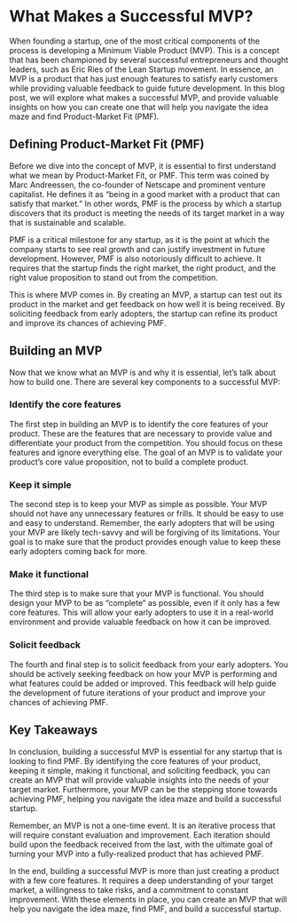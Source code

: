# What Makes a Successful MVP?

When founding a startup, one of the most critical components of the process is developing a Minimum Viable Product (MVP). This is a concept that has been championed by several successful entrepreneurs and thought leaders, such as Eric Ries of the Lean Startup movement. In essence, an MVP is a product that has just enough features to satisfy early customers while providing valuable feedback to guide future development. In this blog post, we will explore what makes a successful MVP, and provide valuable insights on how you can create one that will help you navigate the idea maze and find Product-Market Fit (PMF).

## Defining Product-Market Fit (PMF)

Before we dive into the concept of MVP, it is essential to first understand what we mean by Product-Market Fit, or PMF. This term was coined by Marc Andreessen, the co-founder of Netscape and prominent venture capitalist. He defines it as “being in a good market with a product that can satisfy that market.” In other words, PMF is the process by which a startup discovers that its product is meeting the needs of its target market in a way that is sustainable and scalable.

PMF is a critical milestone for any startup, as it is the point at which the company starts to see real growth and can justify investment in future development. However, PMF is also notoriously difficult to achieve. It requires that the startup finds the right market, the right product, and the right value proposition to stand out from the competition.

This is where MVP comes in. By creating an MVP, a startup can test out its product in the market and get feedback on how well it is being received. By soliciting feedback from early adopters, the startup can refine its product and improve its chances of achieving PMF.

## Building an MVP

Now that we know what an MVP is and why it is essential, let’s talk about how to build one. There are several key components to a successful MVP:

### Identify the core features

The first step in building an MVP is to identify the core features of your product. These are the features that are necessary to provide value and differentiate your product from the competition. You should focus on these features and ignore everything else. The goal of an MVP is to validate your product’s core value proposition, not to build a complete product.

### Keep it simple

The second step is to keep your MVP as simple as possible. Your MVP should not have any unnecessary features or frills. It should be easy to use and easy to understand. Remember, the early adopters that will be using your MVP are likely tech-savvy and will be forgiving of its limitations. Your goal is to make sure that the product provides enough value to keep these early adopters coming back for more.

### Make it functional

The third step is to make sure that your MVP is functional. You should design your MVP to be as “complete” as possible, even if it only has a few core features. This will allow your early adopters to use it in a real-world environment and provide valuable feedback on how it can be improved.

### Solicit feedback

The fourth and final step is to solicit feedback from your early adopters. You should be actively seeking feedback on how your MVP is performing and what features could be added or improved. This feedback will help guide the development of future iterations of your product and improve your chances of achieving PMF.

## Key Takeaways

In conclusion, building a successful MVP is essential for any startup that is looking to find PMF. By identifying the core features of your product, keeping it simple, making it functional, and soliciting feedback, you can create an MVP that will provide valuable insights into the needs of your target market. Furthermore, your MVP can be the stepping stone towards achieving PMF, helping you navigate the idea maze and build a successful startup.

Remember, an MVP is not a one-time event. It is an iterative process that will require constant evaluation and improvement. Each iteration should build upon the feedback received from the last, with the ultimate goal of turning your MVP into a fully-realized product that has achieved PMF.

In the end, building a successful MVP is more than just creating a product with a few core features. It requires a deep understanding of your target market, a willingness to take risks, and a commitment to constant improvement. With these elements in place, you can create an MVP that will help you navigate the idea maze, find PMF, and build a successful startup.